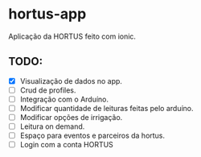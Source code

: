 # hortus-app
Aplicação da HORTUS feito com ionic.
## TODO:
- [x] Visualização de dados no app.
- [ ] Crud de profiles.
- [ ] Integração com o Arduíno.
- [ ] Modificar quantidade de leituras feitas pelo arduíno.
- [ ] Modificar opções de irrigação.
- [ ] Leitura on demand.
- [ ] Espaço para eventos e parceiros da hortus.
- [ ] Login com a conta HORTUS
